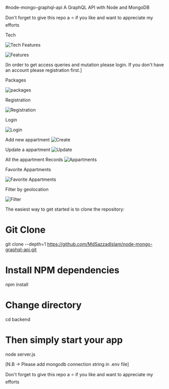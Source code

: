
#node-mongo-graphql-api
A GraphQL API with Node and MongoDB

Don't forget to give this repo a ⭐ if you like and want to appreciate my efforts

Tech

![Tech](https://user-images.githubusercontent.com/63356649/121806425-a665eb00-cc71-11eb-8073-5772687fcc9d.JPG)
Features

![Features](https://user-images.githubusercontent.com/63356649/121806474-ca293100-cc71-11eb-9c89-78826e5c032f.JPG)


[In order to get access queries and mutation please login. If you don't have an account please registration first.]

Packages


![packages](https://user-images.githubusercontent.com/63356649/121806280-090ab700-cc71-11eb-8a13-e62b2869ac42.JPG)

Registration

![Registration](https://user-images.githubusercontent.com/63356649/121807321-79b3d280-cc75-11eb-99c8-1e53e1b19ac8.JPG)

Login

![Login](https://user-images.githubusercontent.com/63356649/121807328-80424a00-cc75-11eb-8b57-b7553c04a0cf.JPG)

Add new appartment
![Create](https://user-images.githubusercontent.com/63356649/121807385-b4b60600-cc75-11eb-9a17-cb6d42a9e110.JPG)

Update a appartment
![Update](https://user-images.githubusercontent.com/63356649/121807391-b5e73300-cc75-11eb-957a-51dad4f26c74.JPG)

All the appartment Records
![Appartments](https://user-images.githubusercontent.com/63356649/121807382-b2ec4280-cc75-11eb-8afb-2f73aa056efe.JPG)

Favorite Appartments

![Favorite Appartments](https://user-images.githubusercontent.com/63356649/121807387-b4b60600-cc75-11eb-8317-1557c9d7e701.JPG)

Filter by geolocation

![Filter](https://user-images.githubusercontent.com/63356649/121807388-b54e9c80-cc75-11eb-8488-c32550539416.JPG)

The easiest way to get started is to clone the repository:


# Git Clone 
git clone --depth=1 https://github.com/MdSazzadIslam/node-mongo-graphql-api.git

# Install NPM dependencies
npm install

# Change directory
cd backend


# Then simply start your app
node server.js

[N.B -> Please add mongodb connection string in .env file]

Don't forget to give this repo a ⭐ if you like and want to appreciate my efforts
